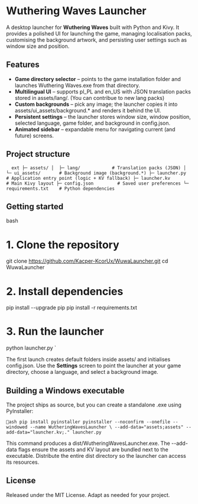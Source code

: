 ﻿# Wuthering Waves Launcher

A desktop launcher for **Wuthering Waves** built with Python and Kivy. It provides a polished UI for launching the game, managing localisation packs, customising the background artwork, and persisting user settings such as window size and position.

## Features

- **Game directory selector** – points to the game installation folder and launches Wuthering Waves.exe from that directory.
- **Multilingual UI** – supports pl_PL and en_US with JSON translation packs stored in assets/lang/. (You can contribue to new lang packs)
- **Custom backgrounds** – pick any image; the launcher copies it into assets/ui_assets/background.* and renders it behind the UI.
- **Persistent settings** – the launcher stores window size, window position, selected language, game folder, and background in config.json.
- **Animated sidebar** – expandable menu for navigating current (and future) screens.

## Project structure

`	ext
├─ assets/
│  ├─ lang/            # Translation packs (JSON)
│  └─ ui_assets/       # Background image (background.*)
├─ launcher.py         # Application entry point (logic + KV fallback)
├─ launcher.kv         # Main Kivy layout
├─ config.json         # Saved user preferences
└─ requirements.txt    # Python dependencies
`

## Getting started

bash
# 1. Clone the repository
git clone https://github.com/Kacper-KcorUx/WuwaLauncher.git
cd WuwaLauncher

# 2. Install dependencies
pip install --upgrade pip
pip install -r requirements.txt

# 3. Run the launcher
python launcher.py
`

The first launch creates default folders inside assets/ and initialises config.json. Use the **Settings** screen to point the launcher at your game directory, choose a language, and select a background image.

## Building a Windows executable

The project ships as source, but you can create a standalone .exe using PyInstaller:

`ash
pip install pyinstaller
pyinstaller --noconfirm --onefile --windowed --name WutheringWavesLauncher \
  --add-data="assets;assets" --add-data="launcher.kv;." launcher.py
`

This command produces a dist/WutheringWavesLauncher.exe. The --add-data flags ensure the assets and KV layout are bundled next to the executable. Distribute the entire dist directory so the launcher can access its resources.

## License

Released under the MIT License. Adapt as needed for your project.
